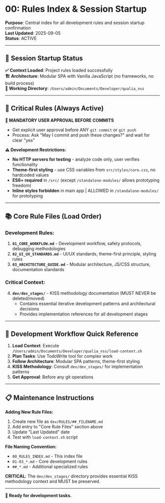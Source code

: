 # 00: Rules Index & Session Startup

**Purpose**: Central index for all development rules and session startup confirmation  
**Last Updated**: 2025-09-05  
**Status**: ACTIVE

---

## 🚀 Session Startup Status

**✅ Context Loaded**: Project rules loaded successfully  
**🏗️ Architecture**: Modular SPA with Vanilla JavaScript (no frameworks, no build process)  
**📁 Working Directory**: `/Users/admin/Documents/Developer/qualia_nss`  

---

## 🚨 Critical Rules (Always Active)

**🛑 MANDATORY USER APPROVAL BEFORE COMMITS**
- Get explicit user approval before ANY `git commit` or `git push`
- Process: Ask "May I commit and push these changes?" and wait for clear "yes"

**⚠️ Development Restrictions:**
- **No HTTP servers for testing** - analyze code only, user verifies functionality
- **Theme-first styling** - use CSS variables from `src/styles/core.css`, no hardcoded values
- **ES6+ required** in `/src/` (except `/standalone-modules/` allows prototyping freedom)
- **Inline styles forbidden** in main app | ALLOWED in `/standalone-modules/` for prototyping

---

## 📚 Core Rule Files (Load Order)

### Development Rules:
1. **`01_CORE_WORKFLOW.md`** - Development workflow, safety protocols, debugging methodologies
2. **`02_UI_UX_STANDARDS.md`** - UI/UX standards, theme-first principle, styling rules
3. **`03_ARCHITECTURE_GUIDE.md`** - Modular architecture, JS/CSS structure, documentation standards

### Critical Context:
4. **`dev/dev_stages/`** - KISS methodology documentation (MUST NEVER be deleted/moved)
   - Contains essential iterative development patterns and architectural decisions
   - Provides implementation references for all development stages

---

## 🎯 Development Workflow Quick Reference

1. **Load Context**: Execute `/Users/admin/Documents/Developer/qualia_nss/load-context.sh`
2. **Plan Tasks**: Use TodoWrite tool for complex work  
3. **Follow Architecture**: Modular SPA patterns, theme-first styling
4. **KISS Methodology**: Consult `dev/dev_stages/` for implementation patterns
5. **Get Approval**: Before any git operations

---

## 📋 Maintenance Instructions

**Adding New Rule Files:**
1. Create new file as `dev/RULES/##_FILENAME.md` 
2. Add entry to "Core Rule Files" section above
3. Update "Last Updated" date
4. Test with `load-context.sh` script

**File Naming Convention:**
- `00_RULES_INDEX.md` - This index file
- `01-03_*.md` - Core development rules  
- `##_*.md` - Additional specialized rules

**CRITICAL**: The `dev/dev_stages/` directory provides essential KISS methodology context and MUST be preserved.

---

**🎯 Ready for development tasks.**